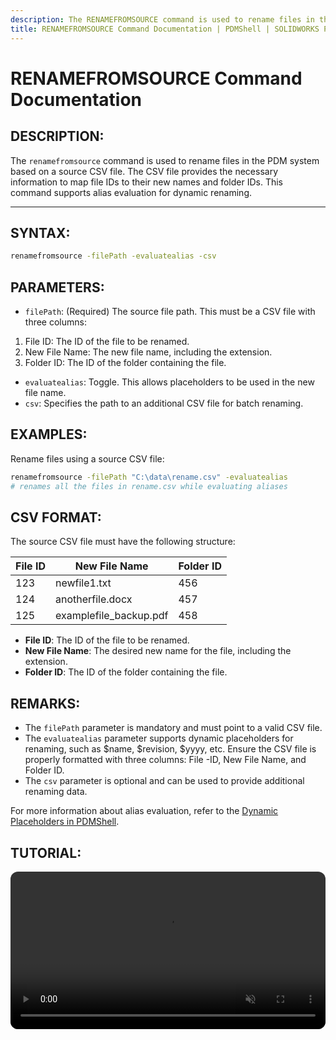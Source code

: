 ```yaml
---
description: The RENAMEFROMSOURCE command is used to rename files in the PDM system based on a source CSV file. The CSV file provides the necessary information to map file IDs to their new names and folder IDs. This command supports alias evaluation for dynamic renaming.
title: RENAMEFROMSOURCE Command Documentation | PDMShell | SOLIDWORKS PDM
---
```

# RENAMEFROMSOURCE Command Documentation

## DESCRIPTION:
The `renamefromsource` command is used to rename files in the PDM system based on a source CSV file. The CSV file provides the necessary information to map file IDs to their new names and folder IDs. This command supports alias evaluation for dynamic renaming.

---

## SYNTAX:
```bash
renamefromsource -filePath -evaluatealias -csv 
```

## PARAMETERS:
- `filePath`: (Required) The source file path. This must be a CSV file with three columns:

1. File ID: The ID of the file to be renamed.
2. New File Name: The new file name, including the extension.
3. Folder ID: The ID of the folder containing the file.

- `evaluatealias`: Toggle. This allows placeholders to be used in the new file name.
- `csv`: Specifies the path to an additional CSV file for batch renaming.

## EXAMPLES:
Rename files using a source CSV file:
```bash
renamefromsource -filePath "C:\data\rename.csv" -evaluatealias  
# renames all the files in rename.csv while evaluating aliases
```

## CSV FORMAT:
The source CSV file must have the following structure:

| File ID | New File Name           | Folder ID |
|---------|--------------------------|-----------|
| 123     | newfile1.txt             | 456       |
| 124     | anotherfile.docx         | 457       |
| 125     | examplefile_backup.pdf   | 458       |

- **File ID**: The ID of the file to be renamed.  
- **New File Name**: The desired new name for the file, including the extension.  
- **Folder ID**: The ID of the folder containing the file.

## REMARKS:
- The `filePath` parameter is mandatory and must point to a valid CSV file.
- The `evaluatealias` parameter supports dynamic placeholders for renaming, such as $name, $revision, $yyyy, etc. Ensure the CSV file is properly formatted with three columns: File -ID, New File Name, and Folder ID.
- The `csv` parameter is optional and can be used to provide additional renaming data.

For more information about alias evaluation, refer to the [Dynamic Placeholders in PDMShell](EVAL.html).

## TUTORIAL:
 <video src="https://bluebyte.biz/wp-content/pdmshellvideos/renamefromsource.mp4" autoplay muted controls style="width: 100%; border-radius: 12px;"></video>